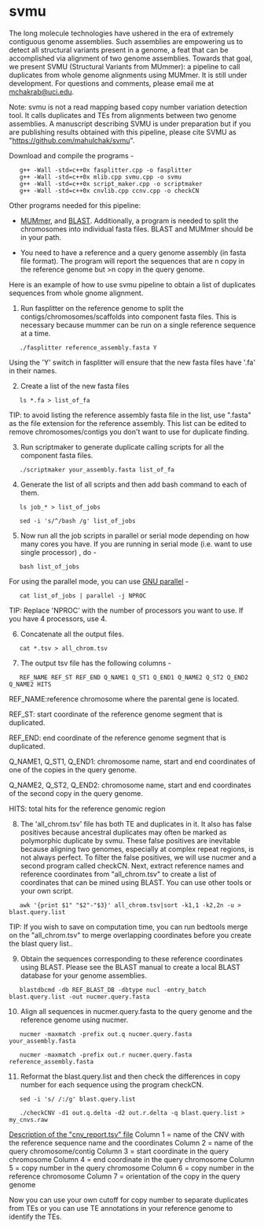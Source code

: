 # svmu

The long molecule technologies have ushered in the era of extremely contiguous genome assemblies. Such assemblies are empowering us to detect all structural variants present in a genome, a feat that can be accomplished via alignment of two  genome assemblies. Towards that goal, we present SVMU (Structural Variants from MUmmer): a pipeline to call duplicates from whole genome alignments using MUMmer. It is still under development. For questions and comments, please email me at mchakrab@uci.edu. 

Note: svmu is not a read mapping based copy number variation detection tool. It calls duplicates and TEs from alignments between two genome assemblies. A manuscript describing SVMU is under preparation but if you are publishing results obtained with this pipeline, please cite SVMU as "https://github.com/mahulchak/svmu".

Download and compile the programs -

 ```
 	g++ -Wall -std=c++0x fasplitter.cpp -o fasplitter
	g++ -Wall -std=c++0x mlib.cpp svmu.cpp -o svmu
	g++ -Wall -std=c++0x script_maker.cpp -o scriptmaker
	g++ -Wall -std=c++0x cnvlib.cpp ccnv.cpp -o checkCN
 ```

Other programs needed for this pipeline:

  * <a href="http://mummer.sourceforge.net/">MUMmer</a>,  and <a href="https://blast.ncbi.nlm.nih.gov/Blast.cgi?PAGE_TYPE=BlastDocs&DOC_TYPE=Download/"> BLAST</a>. Additionally, a program is needed to split the chromosomes into individual fasta files. BLAST and MUMmer should be in your path.

  * You need to have a reference and a query genome assembly (in fasta file format). The program will report the sequences that are n copy in the reference genome but >n copy in the query genome.

Here is an example of how to use svmu pipeline to obtain a list of duplicates sequences from whole gnome alignment.

1. Run fasplitter on the reference genome to split the contigs/chromosomes/scaffolds into component fasta files. This is necessary because mummer can be run on a single reference sequence at a time.

 ``` 
	./fasplitter reference_assembly.fasta Y
 ```
Using the 'Y' switch in fasplitter will ensure that the new fasta files have '.fa' in their names.

2. Create a list of the new fasta files

 ```
	ls *.fa > list_of_fa

 ```

  TIP: to avoid listing the reference assembly fasta file in the list, use ".fasta" as the file extension for the reference assembly. 
  This list can be edited to remove chromosomes/contigs you don't want to use for duplicate finding.
 
3. Run scriptmaker to generate duplicate calling scripts for all the component fasta files.

 ```   
	./scriptmaker your_assembly.fasta list_of_fa
 ```

4. Generate the list of all scripts and then add bash command to each of them.

 ```
	ls job_* > list_of_jobs

	sed -i 's/^/bash /g' list_of_jobs

 ```

5. Now run all the job scripts in parallel or serial mode depending on how many cores you have. If you are running in serial mode (i.e. want to use single processor) , do -

 ```
	bash list_of_jobs
 ```
 For using the parallel mode, you can use <a href="http://www.gnu.org/software/parallel/">GNU parallel</a> -

 ```
	cat list_of_jobs | parallel -j NPROC
 ```
 TIP: Replace 'NPROC' with the number of processors you want to use. If you have 4 processors, use 4.

6. Concatenate all the output files.

 ```
	cat *.tsv > all_chrom.tsv
 ```

7. The output tsv file has the following columns -
 
 ```
	REF_NAME REF_ST REF_END Q_NAME1 Q_ST1 Q_END1 Q_NAME2 Q_ST2 Q_END2 Q_NAME2 HITS
 ```
  REF_NAME:reference chromosome where the parental gene is located.

  REF_ST: start coordinate of the reference genome segment that is duplicated.

  REF_END: end coordinate of the reference genome segment that is duplicated.

  Q_NAME1, Q_ST1, Q_END1: chromosome name, start and end coordinates of one of the copies in the query genome. 

  Q_NAME2, Q_ST2, Q_END2: chromosome name, start and end coordinates of the second copy in the query genome.
  
  HITS: total hits for the reference genomic region
  

8. The 'all_chrom.tsv' file has both TE and duplicates in it. It also has false positives because ancestral duplicates may often be marked as polymorphic duplicate by svmu. These false positives are inevitable because aligning two genomes, especially at complex repeat regions, is not always perfect. To filter the false positives, we will use nucmer and a second program called checkCN. Next, extract reference names and reference coordinates from "all_chrom.tsv" to create a list of coordinates that can be mined using BLAST. You can use other tools or your own script.
 
 ```
	awk '{print $1" "$2"-"$3}' all_chrom.tsv|sort -k1,1 -k2,2n -u > blast.query.list
 ```

 TIP: If you wish to save on computation time, you can run bedtools merge on the "all_chrom.tsv" to merge overlapping coordinates before you create the blast query list..

9. Obtain the sequences corresponding to these reference coordinates using BLAST. Please see the BLAST manual to create a local BLAST database for your genome assemblies.

 ```
	blastdbcmd -db REF_BLAST_DB -dbtype nucl -entry_batch blast.query.list -out nucmer.query.fasta
 ```
 
10. Align all sequences in nucmer.query.fasta to the query genome and the reference genome using nucmer.

 ```
	nucmer -maxmatch -prefix out.q nucmer.query.fasta your_assembly.fasta
	
	nucmer -maxmatch -prefix out.r nucmer.query.fasta reference_assembly.fasta
 ```

11. Reformat the blast.query.list and then check the differences in copy number for each sequence using the program checkCN.

 ```
	sed -i 's/ /:/g' blast.query.list
	
	./checkCNV -d1 out.q.delta -d2 out.r.delta -q blast.query.list > my_cnvs.raw
 ```
 <u>Description of the "cnv_report.tsv" file</u>
 Column 1 = name of the CNV with the reference sequence name and the coordinates
 Column 2 = name of the query chromosome/contig
 Column 3 = start coordinate in the query chromosome
 Column 4 = end coordinate in the query chromosome
 Column 5 = copy number in the query chromosome
 Column 6 = copy number in the reference chromosome
 Column 7 = orientation of the copy in the query genome
 
Now you can use your own cutoff for copy number to separate  duplicates from TEs or you can use TE annotations in your reference genome to identify the TEs.
